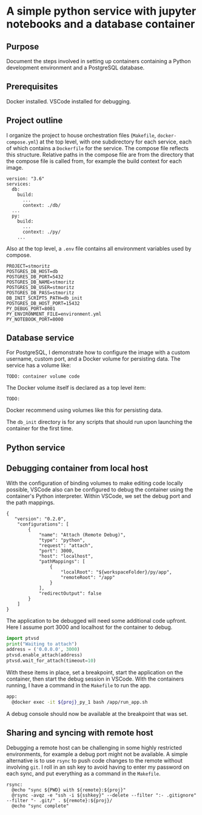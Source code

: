 # A simple python service with jupyter notebooks and a database container

## Purpose

Document the steps involved in setting up containers containing a Python development environment and a PostgreSQL database.


## Prerequisites

Docker installed. VSCode installed for debugging.


## Project outline

I organize the project to house orchestration files (`Makefile`, `docker-compose.yml`) at the top level, with one subdirectory for each service, each of which contains a `Dockerfile` for the service. The compose file reflects this structure. Relative paths in the compose file are from the directory that the compose file is called from, for example the build context for each image.

```
version: "3.6"
services:
  db:
    build:
      ...
      context: ./db/
  ...
  py:
    build:
      ...
      context: ./py/
    ...
```

Also at the top level, a `.env` file contains all environment variables used by compose.

```
PROJECT=stmoritz
POSTGRES_DB_HOST=db
POSTGRES_DB_PORT=5432
POSTGRES_DB_NAME=stmoritz
POSTGRES_DB_USER=stmoritz
POSTGRES_DB_PASS=stmoritz
DB_INIT_SCRIPTS_PATH=db_init
POSTGRES_DB_HOST_PORT=15432
PY_DEBUG_PORT=8001
PY_ENVIRONMENT_FILE=environment.yml
PY_NOTEBOOK_PORT=8000
```

## Database service

For PostgreSQL, I demonstrate how to configure the image with a custom username, custom port, and a Docker volume for persisting data. The service has a volume like:

```
TODO: container volume code
```

The Docker volume itself is declared as a top level item:

```
TODO:
```

Docker recommend using volumes like this for persisting data.

The `db_init` directory is for any scripts that should run upon launching the container for the first time.


## Python service


## Debugging container from local host

With the configuration of binding volumes to make editing code locally possible, VSCode also can be configured to debug the container using the container's Python interpreter. Within VSCode, we set the debug port and the path mappings.

```
{
   "version": "0.2.0",
    "configurations": [
        {
            "name": "Attach (Remote Debug)",
            "type": "python",
            "request": "attach",
            "port": 3000,
            "host": "localhost",
            "pathMappings": [
                {
                    "localRoot": "${workspaceFolder}/py/app",
                    "remoteRoot": "/app"
                }
            ],
            "redirectOutput": false
        }
    ]
}
```

The application to be debugged will need some additional code upfront. Here I assume port 3000 and localhost for the container to debug.

```python
import ptvsd
print("Waiting to attach")
address = ('0.0.0.0', 3000)
ptvsd.enable_attach(address)
ptvsd.wait_for_attach(timeout=10)
```

With these items in place, set a breakpoint, start the application on the container, then start the debug session in VSCode. With the containers running, I have a command in the `Makefile` to run the app.

```sh
app:
  @docker exec -it ${proj}_py_1 bash /app/run_app.sh
```

A debug console should now be available at the breakpoint that was set.


## Sharing and syncing with remote host

Debugging a remote host can be challenging in some highly restricted environments, for example a debug port might not be available. A simple alternative is to use `rsync` to push code changes to the remote without involving `git`. I roll in an ssh key to avoid having to enter my password on each sync, and put everything as a command in the `Makefile`.

```
rsync:
  @echo "sync ${PWD} with ${remote}:${proj}"
  @rsync -avqz -e "ssh -i ${sshkey}" --delete --filter ":- .gitignore" --filter "- .git/" . ${remote}:${proj}/
  @echo "sync complete"
```

